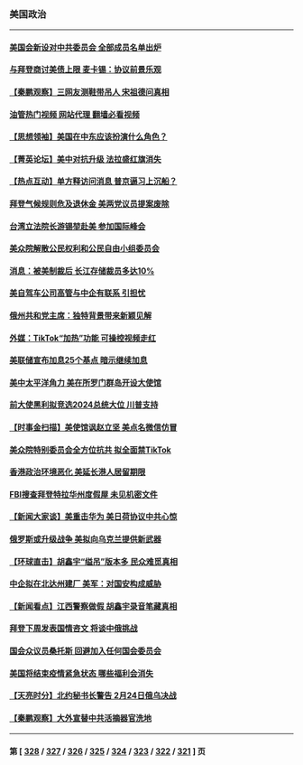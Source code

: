 ### 美国政治
---
#### [美国会新设对中共委员会 全部成员名单出炉](../../pages/ncid1078159/n13920415.md?02021645) 
#### [与拜登商讨美债上限 麦卡锡：协议前景乐观](../../pages/ncid1078159/n13920400.md?02021645) 
#### [【秦鹏观察】三网友测鞋带吊人 宋祖德问真相](../../pages/ncid1078159/n13920434.md?02021645) 
#### [油管热门视频 网站代理 翻墙必看视频](http://138.2.39.72:81/youtube.html?epic-marker?02021645)
#### [【思想领袖】美国在中东应该扮演什么角色？](../../pages/ncid1078159/n13886837.md?02021645) 
#### [【菁英论坛】美中对抗升级 法拉盛红旗消失](../../pages/ncid1078159/n13920312.md?02021645) 
#### [【热点互动】单方释访问消息 普京逼习上沉船？](../../pages/ncid1078159/n13920409.md?02021645) 
#### [拜登气候规则危及退休金 美两党议员提案废除](../../pages/ncid1078159/n13920397.md?02021645) 
#### [台湾立法院长游锡堃赴美 参加国际峰会](../../pages/ncid1078159/n13920393.md?02021645) 
#### [美众院解散公民权利和公民自由小组委员会](../../pages/ncid1078159/n13920346.md?02021645) 
#### [消息：被美制裁后 长江存储裁员多达10%](../../pages/ncid1078159/n13920203.md?02021645) 
#### [美自驾车公司高管与中企有联系 引担忧](../../pages/ncid1078159/n13920341.md?02021645) 
#### [俄州共和党主席：独特背景带来新颖见解](../../pages/ncid1078159/n13920367.md?02021645) 
#### [外媒：TikTok“加热”功能 可操控视频走红](../../pages/ncid1078159/n13920331.md?02021645) 
#### [美联储宣布加息25个基点 暗示继续加息](../../pages/ncid1078159/n13920355.md?02021645) 
#### [美中太平洋角力 美在所罗门群岛开设大使馆](../../pages/ncid1078159/n13920336.md?02021645) 
#### [前大使黑利拟竞选2024总统大位 川普支持](../../pages/ncid1078159/n13920315.md?02021645) 
#### [【时事金扫描】美使馆讽赵立坚 美点名微信仿冒](../../pages/ncid1078159/n13920282.md?02021645) 
#### [美众院特别委员会全方位抗共 拟全面禁TikTok](../../pages/ncid1078159/n13918856.md?02021645) 
#### [香港政治环境恶化 美延长港人居留期限](../../pages/ncid1078159/n13920317.md?02021645) 
#### [FBI搜查拜登特拉华州度假屋 未见机密文件](../../pages/ncid1078159/n13920297.md?02021645) 
#### [【新闻大家谈】美重击华为 美日荷协议中共心惊](../../pages/ncid1078159/n13920246.md?02021645) 
#### [俄罗斯或升级战争 美拟向乌克兰提供新武器](../../pages/ncid1078159/n13920109.md?02021645) 
#### [【环球直击】胡鑫宇“缢吊”版本多 民众难觅真相](../../pages/ncid1078159/n13919607.md?02021645) 
#### [中企拟在北达州建厂 美军：对国安构成威胁](../../pages/ncid1078159/n13919937.md?02021645) 
#### [【新闻看点】江西警察做假 胡鑫宇录音笔藏真相](../../pages/ncid1078159/n13919783.md?02021645) 
#### [拜登下周发表国情咨文 将谈中俄挑战](../../pages/ncid1078159/n13919837.md?02021645) 
#### [国会众议员桑托斯 回避加入任何国会委员会](../../pages/ncid1078159/n13919831.md?02021645) 
#### [美国将结束疫情紧急状态 哪些福利会消失](../../pages/ncid1078159/n13919683.md?02021645) 
#### [【天亮时分】北约秘书长警告 2月24日俄乌决战](../../pages/ncid1078159/n13919701.md?02021645) 
#### [【秦鹏观察】大外宣替中共活摘器官洗地](../../pages/ncid1078159/n13919609.md?02021645) 

---
#### 第 [ [328](./328.md?02021645) / [327](./327.md?02021645) / [326](./326.md?02021645) / [325](./325.md?02021645) / [324](./324.md?02021645) / [323](./323.md?02021645) / [322](./322.md?02021645) / [321](./321.md?02021645) ] 页
